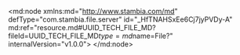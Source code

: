 <?xml version="1.0" encoding="UTF-8"?>
<md:node xmlns:md="http://www.stambia.com/md" defType="com.stambia.file.server" id="_HfTNAHSxEe6Cj7jyPVDy-A" md:ref="resource.md#UUID_TECH_FILE_MD?fileId=UUID_TECH_FILE_MD$type=md$name=File?" internalVersion="v1.0.0">
  <node defType="com.stambia.file.directory" id="_HhMDYHSxEe6Cj7jyPVDy-A" name="F_CLIENT">
    <attribute defType="com.stambia.file.directory.path" id="_HhTYIHSxEe6Cj7jyPVDy-A" value="//ad.univ-lille.fr/Etudiants/Homedir3/104009/Desktop/AxelGit/source"/>
    <node defType="com.stambia.file.file" id="_HhUmQHSxEe6Cj7jyPVDy-A" name="F_CLIENT">
      <attribute defType="com.stambia.file.file.type" id="_Hh51EHSxEe6Cj7jyPVDy-A" value="DELIMITED"/>
      <attribute defType="com.stambia.file.file.lineSeparator" id="_Hh7qQHSxEe6Cj7jyPVDy-A" value="0A"/>
      <attribute defType="com.stambia.file.file.fieldSeparator" id="_Hh7qQXSxEe6Cj7jyPVDy-A" value="7C"/>
      <attribute defType="com.stambia.file.file.decimalSeparator" id="_Hh8RUHSxEe6Cj7jyPVDy-A" value="2E"/>
      <attribute defType="com.stambia.file.file.lineToSkip" id="_Hh84YXSxEe6Cj7jyPVDy-A" value="0"/>
      <attribute defType="com.stambia.file.file.lastLineToSkip" id="_Hh9fcHSxEe6Cj7jyPVDy-A" value="0"/>
      <attribute defType="com.stambia.file.file.header" id="_Hh9fcXSxEe6Cj7jyPVDy-A" value="0"/>
      <attribute defType="com.stambia.file.file.physicalName" id="_V_GecHSxEe6Cj7jyPVDy-A" value="F_CLIENT_20231001.txt"/>
      <node defType="com.stambia.file.record" id="_vFq6QXSxEe6Cj7jyPVDy-A" name="COMPTE">
        <node defType="com.stambia.file.filter" id="_rD1nEXSyEe6Cj7jyPVDy-A" name="CRITERE">
          <attribute defType="com.stambia.file.filter.value" id="_1escYHSyEe6Cj7jyPVDy-A" value="100"/>
          <attribute defType="com.stambia.file.filter.start" id="_BnYsgHSzEe6Cj7jyPVDy-A" value="1"/>
          <attribute defType="com.stambia.file.filter.length" id="_B7kz0HSzEe6Cj7jyPVDy-A" value="3"/>
        </node>
        <node defType="com.stambia.file.field" id="_Gb_okHolEe62SbngGOCG7g" name="TYPE_LIGNE" position="1">
          <attribute defType="com.stambia.file.field.physicalName" id="_GcKnsHolEe62SbngGOCG7g" value="TYPE_LIGNE"/>
          <attribute defType="com.stambia.file.field.type" id="_GcKnsXolEe62SbngGOCG7g" value="String"/>
          <attribute defType="com.stambia.file.field.size" id="_GcKnsnolEe62SbngGOCG7g" value="3"/>
        </node>
        <node defType="com.stambia.file.field" id="_Gd_MoHolEe62SbngGOCG7g" name="ACTION" position="2">
          <attribute defType="com.stambia.file.field.physicalName" id="_GeEsMHolEe62SbngGOCG7g" value="ACTION"/>
          <attribute defType="com.stambia.file.field.type" id="_GeEsMXolEe62SbngGOCG7g" value="String"/>
          <attribute defType="com.stambia.file.field.size" id="_GeEsMnolEe62SbngGOCG7g" value="1"/>
        </node>
        <node defType="com.stambia.file.field" id="_Hq8vAHolEe62SbngGOCG7g" name="CLE_COMPTE" position="3">
          <attribute defType="com.stambia.file.field.physicalName" id="_Hq-kMHolEe62SbngGOCG7g" value="CLE_COMPTE"/>
          <attribute defType="com.stambia.file.field.type" id="_Hq-kMXolEe62SbngGOCG7g" value="String"/>
          <attribute defType="com.stambia.file.field.size" id="_Hq-kMnolEe62SbngGOCG7g" value="45"/>
        </node>
        <node defType="com.stambia.file.field" id="_Hsx7AHolEe62SbngGOCG7g" name="STATUS" position="4">
          <attribute defType="com.stambia.file.field.physicalName" id="_Hs4osHolEe62SbngGOCG7g" value="STATUS"/>
          <attribute defType="com.stambia.file.field.type" id="_Hs5PwHolEe62SbngGOCG7g" value="String"/>
          <attribute defType="com.stambia.file.field.size" id="_Hs5PwXolEe62SbngGOCG7g" value="5"/>
        </node>
        <node defType="com.stambia.file.field" id="_H5VJQHolEe62SbngGOCG7g" name="TYPE" position="5">
          <attribute defType="com.stambia.file.field.physicalName" id="_H5eTMHolEe62SbngGOCG7g" value="TYPE"/>
          <attribute defType="com.stambia.file.field.type" id="_H5eTMXolEe62SbngGOCG7g" value="String"/>
          <attribute defType="com.stambia.file.field.size" id="_H5e6QHolEe62SbngGOCG7g" value="5"/>
        </node>
        <node defType="com.stambia.file.field" id="_UOZBcHolEe62SbngGOCG7g" name="CABINET_RATTACHEMENT" position="6">
          <attribute defType="com.stambia.file.field.physicalName" id="_UOcEwHolEe62SbngGOCG7g" value="CABINET_RATTACHEMENT"/>
          <attribute defType="com.stambia.file.field.type" id="_UOcEwXolEe62SbngGOCG7g" value="String"/>
          <attribute defType="com.stambia.file.field.size" id="_UOcEwnolEe62SbngGOCG7g" value="9"/>
        </node>
      </node>
      <node defType="com.stambia.file.propertyField" id="_wblkVHSxEe6Cj7jyPVDy-A" name="file_name">
        <attribute defType="com.stambia.file.propertyField.property" id="_yWcugHSxEe6Cj7jyPVDy-A" value="file_name"/>
      </node>
      <node defType="com.stambia.file.record" id="_-mDe8XSxEe6Cj7jyPVDy-A" name="CLIENT">
        <node defType="com.stambia.file.filter" id="_nbXrkXSyEe6Cj7jyPVDy-A" name="CRITERE">
          <attribute defType="com.stambia.file.filter.value" id="_yax_cHSyEe6Cj7jyPVDy-A" value="200"/>
          <attribute defType="com.stambia.file.filter.start" id="_A-s74HSzEe6Cj7jyPVDy-A" value="1"/>
          <attribute defType="com.stambia.file.filter.length" id="_BU5OUHSzEe6Cj7jyPVDy-A" value="3"/>
        </node>
        <node defType="com.stambia.file.field" id="_4NY_YHolEe62SbngGOCG7g" name="TYPE_LIGNE" position="1">
          <attribute defType="com.stambia.file.field.physicalName" id="_4NY_YXolEe62SbngGOCG7g" value="TYPE_LIGNE"/>
          <attribute defType="com.stambia.file.field.type" id="_4NY_YnolEe62SbngGOCG7g" value="String"/>
          <attribute defType="com.stambia.file.field.size" id="_4NY_Y3olEe62SbngGOCG7g" value="3"/>
        </node>
        <node defType="com.stambia.file.field" id="_4O-60HolEe62SbngGOCG7g" name="ACTION" position="2">
          <attribute defType="com.stambia.file.field.physicalName" id="_4O_h4HolEe62SbngGOCG7g" value="ACTION"/>
          <attribute defType="com.stambia.file.field.type" id="_4O_h4XolEe62SbngGOCG7g" value="String"/>
          <attribute defType="com.stambia.file.field.size" id="_4O_h4nolEe62SbngGOCG7g" value="1"/>
        </node>
        <node defType="com.stambia.file.field" id="_4cGw0HolEe62SbngGOCG7g" name="CLE_CLIENT" position="3">
          <attribute defType="com.stambia.file.field.physicalName" id="_4cHX4HolEe62SbngGOCG7g" value="CLE_CLIENT"/>
          <attribute defType="com.stambia.file.field.type" id="_4cHX4XolEe62SbngGOCG7g" value="String"/>
          <attribute defType="com.stambia.file.field.size" id="_4cHX4nolEe62SbngGOCG7g" value="45"/>
        </node>
        <node defType="com.stambia.file.field" id="_4hmU0HolEe62SbngGOCG7g" name="CLE_COMPTE" position="4">
          <attribute defType="com.stambia.file.field.physicalName" id="_4hm74HolEe62SbngGOCG7g" value="CLE_COMPTE"/>
          <attribute defType="com.stambia.file.field.type" id="_4hm74XolEe62SbngGOCG7g" value="String"/>
          <attribute defType="com.stambia.file.field.size" id="_4hm74nolEe62SbngGOCG7g" value="45"/>
        </node>
        <node defType="com.stambia.file.field" id="_4mZ8UHolEe62SbngGOCG7g" name="STATUS" position="5">
          <attribute defType="com.stambia.file.field.physicalName" id="_4majYHolEe62SbngGOCG7g" value="STATUS"/>
          <attribute defType="com.stambia.file.field.type" id="_4mbKcHolEe62SbngGOCG7g" value="String"/>
          <attribute defType="com.stambia.file.field.size" id="_4mbKcXolEe62SbngGOCG7g" value="5"/>
        </node>
        <node defType="com.stambia.file.field" id="_4rl-UHolEe62SbngGOCG7g" name="TYPE" position="6">
          <attribute defType="com.stambia.file.field.physicalName" id="_4rmlYHolEe62SbngGOCG7g" value="TYPE"/>
          <attribute defType="com.stambia.file.field.type" id="_4rmlYXolEe62SbngGOCG7g" value="String"/>
          <attribute defType="com.stambia.file.field.size" id="_4rmlYnolEe62SbngGOCG7g" value="5"/>
        </node>
        <node defType="com.stambia.file.field" id="_4xd80HolEe62SbngGOCG7g" name="CIVILITE" position="7">
          <attribute defType="com.stambia.file.field.physicalName" id="_4xej4HolEe62SbngGOCG7g" value="CIVILITE"/>
          <attribute defType="com.stambia.file.field.type" id="_4xej4XolEe62SbngGOCG7g" value="String"/>
          <attribute defType="com.stambia.file.field.size" id="_4xej4nolEe62SbngGOCG7g" value="5"/>
        </node>
        <node defType="com.stambia.file.field" id="_43V7UHolEe62SbngGOCG7g" name="PRENOM" position="8">
          <attribute defType="com.stambia.file.field.physicalName" id="_43WiYHolEe62SbngGOCG7g" value="PRENOM"/>
          <attribute defType="com.stambia.file.field.type" id="_43WiYXolEe62SbngGOCG7g" value="String"/>
          <attribute defType="com.stambia.file.field.size" id="_43WiYnolEe62SbngGOCG7g" value="255"/>
        </node>
        <node defType="com.stambia.file.field" id="_48_QUHolEe62SbngGOCG7g" name="NOM " position="9">
          <attribute defType="com.stambia.file.field.physicalName" id="_48_3YHolEe62SbngGOCG7g" value="NOM "/>
          <attribute defType="com.stambia.file.field.type" id="_48_3YXolEe62SbngGOCG7g" value="String"/>
          <attribute defType="com.stambia.file.field.size" id="_48_3YnolEe62SbngGOCG7g" value="255"/>
        </node>
        <node defType="com.stambia.file.field" id="_5Fwx0HolEe62SbngGOCG7g" name="DATE_ANNIVERSAIRE" position="10">
          <attribute defType="com.stambia.file.field.physicalName" id="_5Fx_8HolEe62SbngGOCG7g" value="DATE_ANNIVERSAIRE"/>
          <attribute defType="com.stambia.file.field.type" id="_5Fx_8XolEe62SbngGOCG7g" value="String"/>
          <attribute defType="com.stambia.file.field.size" id="_5Fx_8nolEe62SbngGOCG7g" value="10"/>
        </node>
        <node defType="com.stambia.file.field" id="_5LGk0HolEe62SbngGOCG7g" name="SEXE" position="11">
          <attribute defType="com.stambia.file.field.physicalName" id="_5LHL4HolEe62SbngGOCG7g" value="SEXE"/>
          <attribute defType="com.stambia.file.field.type" id="_5LHL4XolEe62SbngGOCG7g" value="String"/>
          <attribute defType="com.stambia.file.field.size" id="_5LHL4nolEe62SbngGOCG7g" value="5"/>
        </node>
        <node defType="com.stambia.file.field" id="_5PTIUHolEe62SbngGOCG7g" name="MUTUELLE" position="12">
          <attribute defType="com.stambia.file.field.physicalName" id="_5PTvYHolEe62SbngGOCG7g" value="MUTUELLE"/>
          <attribute defType="com.stambia.file.field.type" id="_5PTvYXolEe62SbngGOCG7g" value="String"/>
          <attribute defType="com.stambia.file.field.size" id="_5PTvYnolEe62SbngGOCG7g" value="5"/>
        </node>
      </node>
      <node defType="com.stambia.file.record" id="_AIErUXSyEe6Cj7jyPVDy-A" name="EMAIL">
        <node defType="com.stambia.file.filter" id="_roE8kXSyEe6Cj7jyPVDy-A" name="CRITERE">
          <attribute defType="com.stambia.file.filter.value" id="_2luV4HSyEe6Cj7jyPVDy-A" value="203"/>
          <attribute defType="com.stambia.file.filter.start" id="_CQjlUHSzEe6Cj7jyPVDy-A" value="1"/>
          <attribute defType="com.stambia.file.filter.length" id="_CecQUHSzEe6Cj7jyPVDy-A" value="3"/>
        </node>
        <node defType="com.stambia.file.field" id="_V0dK4HomEe62SbngGOCG7g" name="TYPE_LIGNE" position="1">
          <attribute defType="com.stambia.file.field.physicalName" id="_V0dx8HomEe62SbngGOCG7g" value="TYPE_LIGNE"/>
          <attribute defType="com.stambia.file.field.type" id="_V0dx8XomEe62SbngGOCG7g" value="String"/>
          <attribute defType="com.stambia.file.field.size" id="_V0dx8nomEe62SbngGOCG7g" value="3"/>
        </node>
        <node defType="com.stambia.file.field" id="_V1-N0HomEe62SbngGOCG7g" name="ACTION" position="2">
          <attribute defType="com.stambia.file.field.physicalName" id="_V1_b8HomEe62SbngGOCG7g" value="ACTION"/>
          <attribute defType="com.stambia.file.field.type" id="_V1_b8XomEe62SbngGOCG7g" value="String"/>
          <attribute defType="com.stambia.file.field.size" id="_V1_b8nomEe62SbngGOCG7g" value="1"/>
        </node>
        <node defType="com.stambia.file.field" id="_V5teUHomEe62SbngGOCG7g" name="CLE_CLIENT" position="3">
          <attribute defType="com.stambia.file.field.physicalName" id="_V5uFYHomEe62SbngGOCG7g" value="CLE_CLIENT"/>
          <attribute defType="com.stambia.file.field.type" id="_V5uFYXomEe62SbngGOCG7g" value="String"/>
          <attribute defType="com.stambia.file.field.size" id="_V5uFYnomEe62SbngGOCG7g" value="45"/>
        </node>
        <node defType="com.stambia.file.field" id="_V7Un4HomEe62SbngGOCG7g" name="EMAIL" position="4">
          <attribute defType="com.stambia.file.field.physicalName" id="_V7Un4XomEe62SbngGOCG7g" value="EMAIL"/>
          <attribute defType="com.stambia.file.field.type" id="_V7Un4nomEe62SbngGOCG7g" value="String"/>
          <attribute defType="com.stambia.file.field.size" id="_V7Un43omEe62SbngGOCG7g" value="255"/>
        </node>
        <node defType="com.stambia.file.field" id="_WBCOUHomEe62SbngGOCG7g" name="STATUS" position="5">
          <attribute defType="com.stambia.file.field.physicalName" id="_WBC1YHomEe62SbngGOCG7g" value="STATUS"/>
          <attribute defType="com.stambia.file.field.type" id="_WBC1YXomEe62SbngGOCG7g" value="String"/>
          <attribute defType="com.stambia.file.field.size" id="_WBC1YnomEe62SbngGOCG7g" value="5"/>
        </node>
      </node>
      <node defType="com.stambia.file.record" id="_AsBF4XSyEe6Cj7jyPVDy-A" name="ADRESSE">
        <node defType="com.stambia.file.filter" id="_v8rawnSxEe6Cj7jyPVDy-A" name="CRITERE">
          <attribute defType="com.stambia.file.filter.value" id="_xdROUHSyEe6Cj7jyPVDy-A" value="204"/>
          <attribute defType="com.stambia.file.filter.start" id="_AbGfkHSzEe6Cj7jyPVDy-A" value="1"/>
          <attribute defType="com.stambia.file.filter.length" id="_Awp40HSzEe6Cj7jyPVDy-A" value="3"/>
        </node>
        <node defType="com.stambia.file.field" id="_jgigYHomEe62SbngGOCG7g" name="TYPE_LIGNE" position="1">
          <attribute defType="com.stambia.file.field.physicalName" id="_jgjHcHomEe62SbngGOCG7g" value="TYPE_LIGNE"/>
          <attribute defType="com.stambia.file.field.type" id="_jgjHcXomEe62SbngGOCG7g" value="String"/>
          <attribute defType="com.stambia.file.field.size" id="_jgjHcnomEe62SbngGOCG7g" value="3"/>
        </node>
        <node defType="com.stambia.file.field" id="_jkz8YHomEe62SbngGOCG7g" name="ACTION" position="2">
          <attribute defType="com.stambia.file.field.physicalName" id="_jk0jcHomEe62SbngGOCG7g" value="ACTION"/>
          <attribute defType="com.stambia.file.field.type" id="_jk0jcXomEe62SbngGOCG7g" value="String"/>
          <attribute defType="com.stambia.file.field.size" id="_jk0jcnomEe62SbngGOCG7g" value="1"/>
        </node>
        <node defType="com.stambia.file.field" id="_jscOYHomEe62SbngGOCG7g" name="CLE_CLIENT" position="3">
          <attribute defType="com.stambia.file.field.physicalName" id="_jsc1cHomEe62SbngGOCG7g" value="CLE_CLIENT"/>
          <attribute defType="com.stambia.file.field.type" id="_jsc1cXomEe62SbngGOCG7g" value="String"/>
          <attribute defType="com.stambia.file.field.size" id="_jsc1cnomEe62SbngGOCG7g" value="45"/>
        </node>
        <node defType="com.stambia.file.field" id="_jyi2YHomEe62SbngGOCG7g" name="STATUS" position="4">
          <attribute defType="com.stambia.file.field.physicalName" id="_jyjdcHomEe62SbngGOCG7g" value="STATUS"/>
          <attribute defType="com.stambia.file.field.type" id="_jyjdcXomEe62SbngGOCG7g" value="String"/>
          <attribute defType="com.stambia.file.field.size" id="_jyjdcnomEe62SbngGOCG7g" value="5"/>
        </node>
        <node defType="com.stambia.file.field" id="_j49AYHomEe62SbngGOCG7g" name="LIGNE_1" position="5">
          <attribute defType="com.stambia.file.field.physicalName" id="_j49ncHomEe62SbngGOCG7g" value="LIGNE_1"/>
          <attribute defType="com.stambia.file.field.type" id="_j49ncXomEe62SbngGOCG7g" value="String"/>
          <attribute defType="com.stambia.file.field.size" id="_j49ncnomEe62SbngGOCG7g" value="255"/>
        </node>
        <node defType="com.stambia.file.field" id="_j_-OYHomEe62SbngGOCG7g" name="LIGNE_2" position="6">
          <attribute defType="com.stambia.file.field.physicalName" id="_j_-1cHomEe62SbngGOCG7g" value="LIGNE_2"/>
          <attribute defType="com.stambia.file.field.type" id="_j_-1cXomEe62SbngGOCG7g" value="String"/>
          <attribute defType="com.stambia.file.field.size" id="_j_-1cnomEe62SbngGOCG7g" value="255"/>
        </node>
        <node defType="com.stambia.file.field" id="_kGwy4HomEe62SbngGOCG7g" name="LIGNE_3" position="7">
          <attribute defType="com.stambia.file.field.physicalName" id="_kGxZ8HomEe62SbngGOCG7g" value="LIGNE_3"/>
          <attribute defType="com.stambia.file.field.type" id="_kGxZ8XomEe62SbngGOCG7g" value="String"/>
          <attribute defType="com.stambia.file.field.size" id="_kGxZ8nomEe62SbngGOCG7g" value="255"/>
        </node>
        <node defType="com.stambia.file.field" id="_kOUMYHomEe62SbngGOCG7g" name="LIGNE_4" position="8">
          <attribute defType="com.stambia.file.field.physicalName" id="_kOUzcHomEe62SbngGOCG7g" value="LIGNE_4"/>
          <attribute defType="com.stambia.file.field.type" id="_kOUzcXomEe62SbngGOCG7g" value="String"/>
          <attribute defType="com.stambia.file.field.size" id="_kOUzcnomEe62SbngGOCG7g" value="255"/>
        </node>
        <node defType="com.stambia.file.field" id="_kV3l4HomEe62SbngGOCG7g" name="LIGNE_5" position="9">
          <attribute defType="com.stambia.file.field.physicalName" id="_kV4M8HomEe62SbngGOCG7g" value="LIGNE_5"/>
          <attribute defType="com.stambia.file.field.type" id="_kV4M8XomEe62SbngGOCG7g" value="String"/>
          <attribute defType="com.stambia.file.field.size" id="_kV4M8nomEe62SbngGOCG7g" value="255"/>
        </node>
        <node defType="com.stambia.file.field" id="_kcDGYHomEe62SbngGOCG7g" name="VILLE" position="10">
          <attribute defType="com.stambia.file.field.physicalName" id="_kcDtcHomEe62SbngGOCG7g" value="VILLE"/>
          <attribute defType="com.stambia.file.field.type" id="_kcDtcXomEe62SbngGOCG7g" value="String"/>
          <attribute defType="com.stambia.file.field.size" id="_kcDtcnomEe62SbngGOCG7g" value="50"/>
        </node>
        <node defType="com.stambia.file.field" id="_kiE14HomEe62SbngGOCG7g" name="CODE_POSTAL" position="11">
          <attribute defType="com.stambia.file.field.physicalName" id="_kiFc8HomEe62SbngGOCG7g" value="CODE_POSTAL"/>
          <attribute defType="com.stambia.file.field.type" id="_kiGEAHomEe62SbngGOCG7g" value="String"/>
          <attribute defType="com.stambia.file.field.size" id="_kiGEAXomEe62SbngGOCG7g" value="10"/>
        </node>
        <node defType="com.stambia.file.field" id="_koyh4HomEe62SbngGOCG7g" name="PAYS" position="12">
          <attribute defType="com.stambia.file.field.physicalName" id="_kozI8HomEe62SbngGOCG7g" value="PAYS"/>
          <attribute defType="com.stambia.file.field.type" id="_kozI8XomEe62SbngGOCG7g" value="String"/>
          <attribute defType="com.stambia.file.field.size" id="_kozI8nomEe62SbngGOCG7g" value="5"/>
        </node>
        <node defType="com.stambia.file.field" id="_kugvYHomEe62SbngGOCG7g" name="QUALITE" position="13">
          <attribute defType="com.stambia.file.field.physicalName" id="_kuhWcHomEe62SbngGOCG7g" value="QUALITE"/>
          <attribute defType="com.stambia.file.field.type" id="_kuhWcXomEe62SbngGOCG7g" value="String"/>
          <attribute defType="com.stambia.file.field.size" id="_kuhWcnomEe62SbngGOCG7g" value="5"/>
        </node>
      </node>
      <node defType="com.stambia.file.record" id="_BJj9gXSyEe6Cj7jyPVDy-A" name="TEL">
        <node defType="com.stambia.file.filter" id="_r-gfkXSyEe6Cj7jyPVDy-A" name="CRITERE">
          <attribute defType="com.stambia.file.filter.value" id="_3jSKUHSyEe6Cj7jyPVDy-A" value="205"/>
          <attribute defType="com.stambia.file.filter.start" id="_CstV0HSzEe6Cj7jyPVDy-A" value="1"/>
          <attribute defType="com.stambia.file.filter.length" id="_C-ykUHSzEe6Cj7jyPVDy-A" value="3"/>
        </node>
        <node defType="com.stambia.file.field" id="_6lvhYHomEe62SbngGOCG7g" name="TYPE_LIGNE" position="1">
          <attribute defType="com.stambia.file.field.physicalName" id="_6lwIcHomEe62SbngGOCG7g" value="TYPE_LIGNE"/>
          <attribute defType="com.stambia.file.field.type" id="_6lwIcXomEe62SbngGOCG7g" value="String"/>
          <attribute defType="com.stambia.file.field.size" id="_6lwIcnomEe62SbngGOCG7g" value="3"/>
        </node>
        <node defType="com.stambia.file.field" id="_6wbHYHomEe62SbngGOCG7g" name="ACTION" position="2">
          <attribute defType="com.stambia.file.field.physicalName" id="_6wbucHomEe62SbngGOCG7g" value="ACTION"/>
          <attribute defType="com.stambia.file.field.type" id="_6wbucXomEe62SbngGOCG7g" value="String"/>
          <attribute defType="com.stambia.file.field.size" id="_6wbucnomEe62SbngGOCG7g" value="1"/>
        </node>
        <node defType="com.stambia.file.field" id="_62ONYHomEe62SbngGOCG7g" name="CLE_CLIENT" position="3">
          <attribute defType="com.stambia.file.field.physicalName" id="_62O0cHomEe62SbngGOCG7g" value="CLE_CLIENT"/>
          <attribute defType="com.stambia.file.field.type" id="_62O0cXomEe62SbngGOCG7g" value="String"/>
          <attribute defType="com.stambia.file.field.size" id="_62O0cnomEe62SbngGOCG7g" value="45"/>
        </node>
        <node defType="com.stambia.file.field" id="_7aibYHomEe62SbngGOCG7g" name="PHONE" position="4">
          <attribute defType="com.stambia.file.field.physicalName" id="_7ajCcHomEe62SbngGOCG7g" value="PHONE"/>
          <attribute defType="com.stambia.file.field.type" id="_7ajCcXomEe62SbngGOCG7g" value="String"/>
          <attribute defType="com.stambia.file.field.size" id="_7ajCcnomEe62SbngGOCG7g" value="45"/>
        </node>
        <node defType="com.stambia.file.field" id="_7hQHYHomEe62SbngGOCG7g" name="STATUS" position="5">
          <attribute defType="com.stambia.file.field.physicalName" id="_7hQucHomEe62SbngGOCG7g" value="STATUS"/>
          <attribute defType="com.stambia.file.field.type" id="_7hQucXomEe62SbngGOCG7g" value="String"/>
          <attribute defType="com.stambia.file.field.size" id="_7hQucnomEe62SbngGOCG7g" value="5"/>
        </node>
        <node defType="com.stambia.file.field" id="_7oCr4HomEe62SbngGOCG7g" name="FAVORI" position="6">
          <attribute defType="com.stambia.file.field.physicalName" id="_7oDS8HomEe62SbngGOCG7g" value="FAVORI"/>
          <attribute defType="com.stambia.file.field.type" id="_7oDS8XomEe62SbngGOCG7g" value="String"/>
          <attribute defType="com.stambia.file.field.size" id="_7oDS8nomEe62SbngGOCG7g" value="5"/>
        </node>
        <node defType="com.stambia.file.field" id="_7roycHomEe62SbngGOCG7g" name="TYPE" position="7">
          <attribute defType="com.stambia.file.field.physicalName" id="_7rpZgHomEe62SbngGOCG7g" value="TYPE"/>
          <attribute defType="com.stambia.file.field.type" id="_7rpZgXomEe62SbngGOCG7g" value="String"/>
          <attribute defType="com.stambia.file.field.size" id="_7rpZgnomEe62SbngGOCG7g" value="5"/>
        </node>
      </node>
    </node>
    <node defType="com.stambia.file.file" id="_fqb9EXocEe62SbngGOCG7g" name="F_CLIENT_ADRESSE">
      <attribute defType="com.stambia.file.file.physicalName" id="_jGsBgHocEe62SbngGOCG7g" value="F_CLIENT_ADRESSE.tmp"/>
      <attribute defType="com.stambia.file.file.type" id="_j0Dd0HocEe62SbngGOCG7g" value="DELIMITED"/>
      <attribute defType="com.stambia.file.file.lineToSkip" id="_eg5I0HohEe62SbngGOCG7g" value="0"/>
      <attribute defType="com.stambia.file.file.lastLineToSkip" id="_euYyQHohEe62SbngGOCG7g" value="0"/>
      <attribute defType="com.stambia.file.file.header" id="_ezWKwHohEe62SbngGOCG7g" value="0"/>
      <attribute defType="com.stambia.file.file.lineSeparator" id="_fFttIHohEe62SbngGOCG7g" value="0A"/>
      <attribute defType="com.stambia.file.file.fieldSeparator" id="_fXQJEHohEe62SbngGOCG7g" value="3B"/>
      <attribute defType="com.stambia.file.file.decimalSeparator" id="_ipWzAnohEe62SbngGOCG7g" value="2E"/>
      <node defType="com.stambia.file.field" id="_4H3J3HomEe62SbngGOCG7g" name="TYPE_LIGNE" position="1">
        <attribute defType="com.stambia.file.field.physicalName" id="_4H3J3XomEe62SbngGOCG7g" value="TYPE_LIGNE"/>
        <attribute defType="com.stambia.file.field.type" id="_4H3J3nomEe62SbngGOCG7g" value="String"/>
        <attribute defType="com.stambia.file.field.size" id="_4H3J33omEe62SbngGOCG7g" value="3"/>
      </node>
      <node defType="com.stambia.file.field" id="_4H3J4XomEe62SbngGOCG7g" name="ACTION" position="2">
        <attribute defType="com.stambia.file.field.physicalName" id="_4H3J4nomEe62SbngGOCG7g" value="ACTION"/>
        <attribute defType="com.stambia.file.field.type" id="_4H3J43omEe62SbngGOCG7g" value="String"/>
        <attribute defType="com.stambia.file.field.size" id="_4H3J5HomEe62SbngGOCG7g" value="1"/>
      </node>
      <node defType="com.stambia.file.field" id="_4H3J5XomEe62SbngGOCG7g" name="CLE_CLIENT" position="3">
        <attribute defType="com.stambia.file.field.physicalName" id="_4H3J5nomEe62SbngGOCG7g" value="CLE_CLIENT"/>
        <attribute defType="com.stambia.file.field.type" id="_4H3J53omEe62SbngGOCG7g" value="String"/>
        <attribute defType="com.stambia.file.field.size" id="_4H3J6HomEe62SbngGOCG7g" value="45"/>
      </node>
      <node defType="com.stambia.file.field" id="_4H3J6XomEe62SbngGOCG7g" name="STATUS" position="4">
        <attribute defType="com.stambia.file.field.physicalName" id="_4H3J6nomEe62SbngGOCG7g" value="STATUS"/>
        <attribute defType="com.stambia.file.field.type" id="_4H3J63omEe62SbngGOCG7g" value="String"/>
        <attribute defType="com.stambia.file.field.size" id="_4H3J7HomEe62SbngGOCG7g" value="5"/>
      </node>
      <node defType="com.stambia.file.field" id="_4H3J7XomEe62SbngGOCG7g" name="LIGNE_1" position="5">
        <attribute defType="com.stambia.file.field.physicalName" id="_4H3J7nomEe62SbngGOCG7g" value="LIGNE_1"/>
        <attribute defType="com.stambia.file.field.type" id="_4H3J73omEe62SbngGOCG7g" value="String"/>
        <attribute defType="com.stambia.file.field.size" id="_4H3J8HomEe62SbngGOCG7g" value="255"/>
      </node>
      <node defType="com.stambia.file.field" id="_4H3J8XomEe62SbngGOCG7g" name="LIGNE_2" position="6">
        <attribute defType="com.stambia.file.field.physicalName" id="_4H3J8nomEe62SbngGOCG7g" value="LIGNE_2"/>
        <attribute defType="com.stambia.file.field.type" id="_4H3J83omEe62SbngGOCG7g" value="String"/>
        <attribute defType="com.stambia.file.field.size" id="_4H3J9HomEe62SbngGOCG7g" value="255"/>
      </node>
      <node defType="com.stambia.file.field" id="_4H3J9XomEe62SbngGOCG7g" name="LIGNE_3" position="7">
        <attribute defType="com.stambia.file.field.physicalName" id="_4H3J9nomEe62SbngGOCG7g" value="LIGNE_3"/>
        <attribute defType="com.stambia.file.field.type" id="_4H3J93omEe62SbngGOCG7g" value="String"/>
        <attribute defType="com.stambia.file.field.size" id="_4H3J-HomEe62SbngGOCG7g" value="255"/>
      </node>
      <node defType="com.stambia.file.field" id="_4H3J-XomEe62SbngGOCG7g" name="LIGNE_4" position="8">
        <attribute defType="com.stambia.file.field.physicalName" id="_4H3J-nomEe62SbngGOCG7g" value="LIGNE_4"/>
        <attribute defType="com.stambia.file.field.type" id="_4H3J-3omEe62SbngGOCG7g" value="String"/>
        <attribute defType="com.stambia.file.field.size" id="_4H3J_HomEe62SbngGOCG7g" value="255"/>
      </node>
      <node defType="com.stambia.file.field" id="_4H3J_XomEe62SbngGOCG7g" name="LIGNE_5" position="9">
        <attribute defType="com.stambia.file.field.physicalName" id="_4H3J_nomEe62SbngGOCG7g" value="LIGNE_5"/>
        <attribute defType="com.stambia.file.field.type" id="_4H3J_3omEe62SbngGOCG7g" value="String"/>
        <attribute defType="com.stambia.file.field.size" id="_4H3KAHomEe62SbngGOCG7g" value="255"/>
      </node>
      <node defType="com.stambia.file.field" id="_4H3KAXomEe62SbngGOCG7g" name="VILLE" position="10">
        <attribute defType="com.stambia.file.field.physicalName" id="_4H3KAnomEe62SbngGOCG7g" value="VILLE"/>
        <attribute defType="com.stambia.file.field.type" id="_4H3KA3omEe62SbngGOCG7g" value="String"/>
        <attribute defType="com.stambia.file.field.size" id="_4H3KBHomEe62SbngGOCG7g" value="50"/>
      </node>
      <node defType="com.stambia.file.field" id="_4H3KBXomEe62SbngGOCG7g" name="CODE_POSTAL" position="11">
        <attribute defType="com.stambia.file.field.physicalName" id="_4H3KBnomEe62SbngGOCG7g" value="CODE_POSTAL"/>
        <attribute defType="com.stambia.file.field.type" id="_4H3KB3omEe62SbngGOCG7g" value="String"/>
        <attribute defType="com.stambia.file.field.size" id="_4H3KCHomEe62SbngGOCG7g" value="10"/>
      </node>
      <node defType="com.stambia.file.field" id="_4H3KCXomEe62SbngGOCG7g" name="PAYS" position="12">
        <attribute defType="com.stambia.file.field.physicalName" id="_4H3KCnomEe62SbngGOCG7g" value="PAYS"/>
        <attribute defType="com.stambia.file.field.type" id="_4H3KC3omEe62SbngGOCG7g" value="String"/>
        <attribute defType="com.stambia.file.field.size" id="_4H3KDHomEe62SbngGOCG7g" value="5"/>
      </node>
      <node defType="com.stambia.file.field" id="_4H3KDXomEe62SbngGOCG7g" name="QUALITE" position="13">
        <attribute defType="com.stambia.file.field.physicalName" id="_4H3KDnomEe62SbngGOCG7g" value="QUALITE"/>
        <attribute defType="com.stambia.file.field.type" id="_4H3KD3omEe62SbngGOCG7g" value="String"/>
        <attribute defType="com.stambia.file.field.size" id="_4H3KEHomEe62SbngGOCG7g" value="5"/>
      </node>
    </node>
    <node defType="com.stambia.file.file" id="_Yp0V3HojEe62SbngGOCG7g" name="F_CLIENT_CLIENT">
      <attribute defType="com.stambia.file.file.physicalName" id="_Yp0V3XojEe62SbngGOCG7g" value="F_CLIENT_CLIENT.tmp"/>
      <attribute defType="com.stambia.file.file.type" id="_Yp0V3nojEe62SbngGOCG7g" value="DELIMITED"/>
      <attribute defType="com.stambia.file.file.lineToSkip" id="_Yp0V33ojEe62SbngGOCG7g" value="0"/>
      <attribute defType="com.stambia.file.file.lastLineToSkip" id="_Yp0V4HojEe62SbngGOCG7g" value="0"/>
      <attribute defType="com.stambia.file.file.header" id="_Yp0V4XojEe62SbngGOCG7g" value="0"/>
      <attribute defType="com.stambia.file.file.lineSeparator" id="_Yp0V4nojEe62SbngGOCG7g" value="0A"/>
      <attribute defType="com.stambia.file.file.fieldSeparator" id="_Yp0V43ojEe62SbngGOCG7g" value="3B"/>
      <attribute defType="com.stambia.file.file.decimalSeparator" id="_Yp0V5nojEe62SbngGOCG7g" value="2E"/>
      <node defType="com.stambia.file.field" id="_I-CSPHomEe62SbngGOCG7g" name="TYPE_LIGNE" position="1">
        <attribute defType="com.stambia.file.field.physicalName" id="_I-CSPXomEe62SbngGOCG7g" value="TYPE_LIGNE"/>
        <attribute defType="com.stambia.file.field.type" id="_I-CSPnomEe62SbngGOCG7g" value="String"/>
        <attribute defType="com.stambia.file.field.size" id="_I-CSP3omEe62SbngGOCG7g" value="3"/>
      </node>
      <node defType="com.stambia.file.field" id="_I-CSQHomEe62SbngGOCG7g" name="ACTION" position="2">
        <attribute defType="com.stambia.file.field.physicalName" id="_I-CSQXomEe62SbngGOCG7g" value="ACTION"/>
        <attribute defType="com.stambia.file.field.type" id="_I-CSQnomEe62SbngGOCG7g" value="String"/>
        <attribute defType="com.stambia.file.field.size" id="_I-CSQ3omEe62SbngGOCG7g" value="1"/>
      </node>
      <node defType="com.stambia.file.field" id="_I-CSRHomEe62SbngGOCG7g" name="CLE_CLIENT" position="3">
        <attribute defType="com.stambia.file.field.physicalName" id="_I-CSRXomEe62SbngGOCG7g" value="CLE_CLIENT"/>
        <attribute defType="com.stambia.file.field.type" id="_I-CSRnomEe62SbngGOCG7g" value="String"/>
        <attribute defType="com.stambia.file.field.size" id="_I-CSR3omEe62SbngGOCG7g" value="45"/>
      </node>
      <node defType="com.stambia.file.field" id="_I-CSSHomEe62SbngGOCG7g" name="CLE_COMPTE" position="4">
        <attribute defType="com.stambia.file.field.physicalName" id="_I-CSSXomEe62SbngGOCG7g" value="CLE_COMPTE"/>
        <attribute defType="com.stambia.file.field.type" id="_I-CSSnomEe62SbngGOCG7g" value="String"/>
        <attribute defType="com.stambia.file.field.size" id="_I-CSS3omEe62SbngGOCG7g" value="45"/>
      </node>
      <node defType="com.stambia.file.field" id="_I-CSTHomEe62SbngGOCG7g" name="STATUS" position="5">
        <attribute defType="com.stambia.file.field.physicalName" id="_I-CSTXomEe62SbngGOCG7g" value="STATUS"/>
        <attribute defType="com.stambia.file.field.type" id="_I-CSTnomEe62SbngGOCG7g" value="String"/>
        <attribute defType="com.stambia.file.field.size" id="_I-CST3omEe62SbngGOCG7g" value="5"/>
      </node>
      <node defType="com.stambia.file.field" id="_I-CSUHomEe62SbngGOCG7g" name="TYPE" position="6">
        <attribute defType="com.stambia.file.field.physicalName" id="_I-CSUXomEe62SbngGOCG7g" value="TYPE"/>
        <attribute defType="com.stambia.file.field.type" id="_I-CSUnomEe62SbngGOCG7g" value="String"/>
        <attribute defType="com.stambia.file.field.size" id="_I-CSU3omEe62SbngGOCG7g" value="5"/>
      </node>
      <node defType="com.stambia.file.field" id="_I-CSVHomEe62SbngGOCG7g" name="CIVILITE" position="7">
        <attribute defType="com.stambia.file.field.physicalName" id="_I-CSVXomEe62SbngGOCG7g" value="CIVILITE"/>
        <attribute defType="com.stambia.file.field.type" id="_I-CSVnomEe62SbngGOCG7g" value="String"/>
        <attribute defType="com.stambia.file.field.size" id="_I-CSV3omEe62SbngGOCG7g" value="5"/>
      </node>
      <node defType="com.stambia.file.field" id="_I-CSWHomEe62SbngGOCG7g" name="PRENOM" position="8">
        <attribute defType="com.stambia.file.field.physicalName" id="_I-CSWXomEe62SbngGOCG7g" value="PRENOM"/>
        <attribute defType="com.stambia.file.field.type" id="_I-CSWnomEe62SbngGOCG7g" value="String"/>
        <attribute defType="com.stambia.file.field.size" id="_I-CSW3omEe62SbngGOCG7g" value="255"/>
      </node>
      <node defType="com.stambia.file.field" id="_I-CSXHomEe62SbngGOCG7g" name="NOM_" position="9">
        <attribute defType="com.stambia.file.field.physicalName" id="_I-CSXXomEe62SbngGOCG7g" value="NOM "/>
        <attribute defType="com.stambia.file.field.type" id="_I-CSXnomEe62SbngGOCG7g" value="String"/>
        <attribute defType="com.stambia.file.field.size" id="_I-CSX3omEe62SbngGOCG7g" value="255"/>
      </node>
      <node defType="com.stambia.file.field" id="_I-CSYHomEe62SbngGOCG7g" name="DATE_ANNIVERSAIRE" position="10">
        <attribute defType="com.stambia.file.field.physicalName" id="_I-CSYXomEe62SbngGOCG7g" value="DATE_ANNIVERSAIRE"/>
        <attribute defType="com.stambia.file.field.type" id="_I-CSYnomEe62SbngGOCG7g" value="String"/>
        <attribute defType="com.stambia.file.field.size" id="_I-CSY3omEe62SbngGOCG7g" value="10"/>
      </node>
      <node defType="com.stambia.file.field" id="_I-CSZHomEe62SbngGOCG7g" name="SEXE" position="11">
        <attribute defType="com.stambia.file.field.physicalName" id="_I-CSZXomEe62SbngGOCG7g" value="SEXE"/>
        <attribute defType="com.stambia.file.field.type" id="_I-CSZnomEe62SbngGOCG7g" value="String"/>
        <attribute defType="com.stambia.file.field.size" id="_I-CSZ3omEe62SbngGOCG7g" value="5"/>
      </node>
      <node defType="com.stambia.file.field" id="_I-CSaHomEe62SbngGOCG7g" name="MUTUELLE" position="12">
        <attribute defType="com.stambia.file.field.physicalName" id="_I-CSaXomEe62SbngGOCG7g" value="MUTUELLE"/>
        <attribute defType="com.stambia.file.field.type" id="_I-CSanomEe62SbngGOCG7g" value="String"/>
        <attribute defType="com.stambia.file.field.size" id="_I-CSa3omEe62SbngGOCG7g" value="5"/>
      </node>
    </node>
    <node defType="com.stambia.file.file" id="_Y9FQHHojEe62SbngGOCG7g" name="F_CLIENT_COMPTE">
      <attribute defType="com.stambia.file.file.physicalName" id="_Y9FQHXojEe62SbngGOCG7g" value="F_CLIENT_COMPTE.tmp"/>
      <attribute defType="com.stambia.file.file.type" id="_Y9FQHnojEe62SbngGOCG7g" value="DELIMITED"/>
      <attribute defType="com.stambia.file.file.lineToSkip" id="_Y9FQH3ojEe62SbngGOCG7g" value="0"/>
      <attribute defType="com.stambia.file.file.lastLineToSkip" id="_Y9FQIHojEe62SbngGOCG7g" value="0"/>
      <attribute defType="com.stambia.file.file.header" id="_Y9FQIXojEe62SbngGOCG7g" value="0"/>
      <attribute defType="com.stambia.file.file.lineSeparator" id="_Y9FQInojEe62SbngGOCG7g" value="0A"/>
      <attribute defType="com.stambia.file.file.fieldSeparator" id="_Y9FQI3ojEe62SbngGOCG7g" value="3B"/>
      <attribute defType="com.stambia.file.file.decimalSeparator" id="_Y9FQJnojEe62SbngGOCG7g" value="2E"/>
      <node defType="com.stambia.file.field" id="_R0fx9HolEe62SbngGOCG7g" name="TYPE_LIGNE" position="1">
        <attribute defType="com.stambia.file.field.physicalName" id="_R0fx9XolEe62SbngGOCG7g" value="TYPE_LIGNE"/>
        <attribute defType="com.stambia.file.field.type" id="_R0fx9nolEe62SbngGOCG7g" value="String"/>
        <attribute defType="com.stambia.file.field.size" id="_R0fx93olEe62SbngGOCG7g" value="3"/>
      </node>
      <node defType="com.stambia.file.field" id="_R0fx-HolEe62SbngGOCG7g" name="ACTION" position="2">
        <attribute defType="com.stambia.file.field.physicalName" id="_R0fx-XolEe62SbngGOCG7g" value="ACTION"/>
        <attribute defType="com.stambia.file.field.type" id="_R0fx-nolEe62SbngGOCG7g" value="String"/>
        <attribute defType="com.stambia.file.field.size" id="_R0fx-3olEe62SbngGOCG7g" value="1"/>
      </node>
      <node defType="com.stambia.file.field" id="_R0fx_HolEe62SbngGOCG7g" name="CLE_COMPTE" position="3">
        <attribute defType="com.stambia.file.field.physicalName" id="_R0fx_XolEe62SbngGOCG7g" value="CLE_COMPTE"/>
        <attribute defType="com.stambia.file.field.type" id="_R0fx_nolEe62SbngGOCG7g" value="String"/>
        <attribute defType="com.stambia.file.field.size" id="_R0fx_3olEe62SbngGOCG7g" value="45"/>
      </node>
      <node defType="com.stambia.file.field" id="_R0fyAHolEe62SbngGOCG7g" name="STATUS" position="4">
        <attribute defType="com.stambia.file.field.physicalName" id="_R0fyAXolEe62SbngGOCG7g" value="STATUS"/>
        <attribute defType="com.stambia.file.field.type" id="_R0fyAnolEe62SbngGOCG7g" value="String"/>
        <attribute defType="com.stambia.file.field.size" id="_R0fyA3olEe62SbngGOCG7g" value="5"/>
      </node>
      <node defType="com.stambia.file.field" id="_R0fyBHolEe62SbngGOCG7g" name="TYPE" position="5">
        <attribute defType="com.stambia.file.field.physicalName" id="_R0fyBXolEe62SbngGOCG7g" value="TYPE"/>
        <attribute defType="com.stambia.file.field.type" id="_R0fyBnolEe62SbngGOCG7g" value="String"/>
        <attribute defType="com.stambia.file.field.size" id="_R0fyB3olEe62SbngGOCG7g" value="5"/>
      </node>
    </node>
    <node defType="com.stambia.file.file" id="_ZSYKrHojEe62SbngGOCG7g" name="F_CLIENT_EMAIL">
      <attribute defType="com.stambia.file.file.physicalName" id="_ZSYKrXojEe62SbngGOCG7g" value="F_CLIENT_EMAIL.tmp"/>
      <attribute defType="com.stambia.file.file.type" id="_ZSYKrnojEe62SbngGOCG7g" value="DELIMITED"/>
      <attribute defType="com.stambia.file.file.lineToSkip" id="_ZSYKr3ojEe62SbngGOCG7g" value="0"/>
      <attribute defType="com.stambia.file.file.lastLineToSkip" id="_ZSYKsHojEe62SbngGOCG7g" value="0"/>
      <attribute defType="com.stambia.file.file.header" id="_ZSYKsXojEe62SbngGOCG7g" value="0"/>
      <attribute defType="com.stambia.file.file.lineSeparator" id="_ZSYKsnojEe62SbngGOCG7g" value="0A"/>
      <attribute defType="com.stambia.file.file.fieldSeparator" id="_ZSYKs3ojEe62SbngGOCG7g" value="3B"/>
      <attribute defType="com.stambia.file.file.decimalSeparator" id="_ZSYKtnojEe62SbngGOCG7g" value="2E"/>
      <node defType="com.stambia.file.field" id="_geCYsHomEe62SbngGOCG7g" name="TYPE_LIGNE" position="1">
        <attribute defType="com.stambia.file.field.physicalName" id="_geCYsXomEe62SbngGOCG7g" value="TYPE_LIGNE"/>
        <attribute defType="com.stambia.file.field.type" id="_geCYsnomEe62SbngGOCG7g" value="String"/>
        <attribute defType="com.stambia.file.field.size" id="_geCYs3omEe62SbngGOCG7g" value="3"/>
      </node>
      <node defType="com.stambia.file.field" id="_geCYtHomEe62SbngGOCG7g" name="ACTION" position="2">
        <attribute defType="com.stambia.file.field.physicalName" id="_geCYtXomEe62SbngGOCG7g" value="ACTION"/>
        <attribute defType="com.stambia.file.field.type" id="_geCYtnomEe62SbngGOCG7g" value="String"/>
        <attribute defType="com.stambia.file.field.size" id="_geCYt3omEe62SbngGOCG7g" value="1"/>
      </node>
      <node defType="com.stambia.file.field" id="_geCYuHomEe62SbngGOCG7g" name="CLE_CLIENT" position="3">
        <attribute defType="com.stambia.file.field.physicalName" id="_geCYuXomEe62SbngGOCG7g" value="CLE_CLIENT"/>
        <attribute defType="com.stambia.file.field.type" id="_geCYunomEe62SbngGOCG7g" value="String"/>
        <attribute defType="com.stambia.file.field.size" id="_geCYu3omEe62SbngGOCG7g" value="45"/>
      </node>
      <node defType="com.stambia.file.field" id="_geCYvHomEe62SbngGOCG7g" name="EMAIL" position="4">
        <attribute defType="com.stambia.file.field.physicalName" id="_geCYvXomEe62SbngGOCG7g" value="EMAIL"/>
        <attribute defType="com.stambia.file.field.type" id="_geCYvnomEe62SbngGOCG7g" value="String"/>
        <attribute defType="com.stambia.file.field.size" id="_geCYv3omEe62SbngGOCG7g" value="255"/>
      </node>
      <node defType="com.stambia.file.field" id="_geCYwHomEe62SbngGOCG7g" name="STATUS" position="5">
        <attribute defType="com.stambia.file.field.physicalName" id="_geCYwXomEe62SbngGOCG7g" value="STATUS"/>
        <attribute defType="com.stambia.file.field.type" id="_geCYwnomEe62SbngGOCG7g" value="String"/>
        <attribute defType="com.stambia.file.field.size" id="_geCYw3omEe62SbngGOCG7g" value="5"/>
      </node>
    </node>
    <node defType="com.stambia.file.file" id="_ZwbYnHojEe62SbngGOCG7g" name="F_CLIENT_TEL">
      <attribute defType="com.stambia.file.file.physicalName" id="_ZwbYnXojEe62SbngGOCG7g" value="F_CLIENT_TEL.tmp"/>
      <attribute defType="com.stambia.file.file.type" id="_ZwbYnnojEe62SbngGOCG7g" value="DELIMITED"/>
      <attribute defType="com.stambia.file.file.lineToSkip" id="_ZwbYn3ojEe62SbngGOCG7g" value="0"/>
      <attribute defType="com.stambia.file.file.lastLineToSkip" id="_ZwbYoHojEe62SbngGOCG7g" value="0"/>
      <attribute defType="com.stambia.file.file.header" id="_ZwbYoXojEe62SbngGOCG7g" value="0"/>
      <attribute defType="com.stambia.file.file.lineSeparator" id="_ZwbYonojEe62SbngGOCG7g" value="0A"/>
      <attribute defType="com.stambia.file.file.fieldSeparator" id="_ZwbYo3ojEe62SbngGOCG7g" value="3B"/>
      <attribute defType="com.stambia.file.file.decimalSeparator" id="_ZwbYpnojEe62SbngGOCG7g" value="2E"/>
      <node defType="com.stambia.file.field" id="_FfWvXHonEe62SbngGOCG7g" name="TYPE_LIGNE" position="1">
        <attribute defType="com.stambia.file.field.physicalName" id="_FfWvXXonEe62SbngGOCG7g" value="TYPE_LIGNE"/>
        <attribute defType="com.stambia.file.field.type" id="_FfWvXnonEe62SbngGOCG7g" value="String"/>
        <attribute defType="com.stambia.file.field.size" id="_FfWvX3onEe62SbngGOCG7g" value="3"/>
      </node>
      <node defType="com.stambia.file.field" id="_FfWvYHonEe62SbngGOCG7g" name="ACTION" position="2">
        <attribute defType="com.stambia.file.field.physicalName" id="_FfWvYXonEe62SbngGOCG7g" value="ACTION"/>
        <attribute defType="com.stambia.file.field.type" id="_FfWvYnonEe62SbngGOCG7g" value="String"/>
        <attribute defType="com.stambia.file.field.size" id="_FfWvY3onEe62SbngGOCG7g" value="1"/>
      </node>
      <node defType="com.stambia.file.field" id="_FfWvZHonEe62SbngGOCG7g" name="CLE_CLIENT" position="3">
        <attribute defType="com.stambia.file.field.physicalName" id="_FfWvZXonEe62SbngGOCG7g" value="CLE_CLIENT"/>
        <attribute defType="com.stambia.file.field.type" id="_FfWvZnonEe62SbngGOCG7g" value="String"/>
        <attribute defType="com.stambia.file.field.size" id="_FfWvZ3onEe62SbngGOCG7g" value="45"/>
      </node>
      <node defType="com.stambia.file.field" id="_FfWvaHonEe62SbngGOCG7g" name="PHONE" position="4">
        <attribute defType="com.stambia.file.field.physicalName" id="_FfWvaXonEe62SbngGOCG7g" value="PHONE"/>
        <attribute defType="com.stambia.file.field.type" id="_FfWvanonEe62SbngGOCG7g" value="String"/>
        <attribute defType="com.stambia.file.field.size" id="_FfWva3onEe62SbngGOCG7g" value="45"/>
      </node>
      <node defType="com.stambia.file.field" id="_FfWvbHonEe62SbngGOCG7g" name="STATUS" position="5">
        <attribute defType="com.stambia.file.field.physicalName" id="_FfWvbXonEe62SbngGOCG7g" value="STATUS"/>
        <attribute defType="com.stambia.file.field.type" id="_FfWvbnonEe62SbngGOCG7g" value="String"/>
        <attribute defType="com.stambia.file.field.size" id="_FfWvb3onEe62SbngGOCG7g" value="5"/>
      </node>
      <node defType="com.stambia.file.field" id="_FfWvcHonEe62SbngGOCG7g" name="FAVORI" position="6">
        <attribute defType="com.stambia.file.field.physicalName" id="_FfWvcXonEe62SbngGOCG7g" value="FAVORI"/>
        <attribute defType="com.stambia.file.field.type" id="_FfWvcnonEe62SbngGOCG7g" value="String"/>
        <attribute defType="com.stambia.file.field.size" id="_FfWvc3onEe62SbngGOCG7g" value="5"/>
      </node>
      <node defType="com.stambia.file.field" id="_FfWvdHonEe62SbngGOCG7g" name="TYPE" position="7">
        <attribute defType="com.stambia.file.field.physicalName" id="_FfWvdXonEe62SbngGOCG7g" value="TYPE"/>
        <attribute defType="com.stambia.file.field.type" id="_FfWvdnonEe62SbngGOCG7g" value="String"/>
        <attribute defType="com.stambia.file.field.size" id="_FfWvd3onEe62SbngGOCG7g" value="5"/>
      </node>
    </node>
    <node defType="com.stambia.file.file" id="_q1k7rHojEe62SbngGOCG7g" name="F_CLIENT_SOURCE">
      <attribute defType="com.stambia.file.file.physicalName" id="_q1k7rXojEe62SbngGOCG7g" value="F_CLIENT_SOURCE.tmp"/>
      <attribute defType="com.stambia.file.file.type" id="_q1k7rnojEe62SbngGOCG7g" value="DELIMITED"/>
      <attribute defType="com.stambia.file.file.lineToSkip" id="_q1k7r3ojEe62SbngGOCG7g" value="0"/>
      <attribute defType="com.stambia.file.file.lastLineToSkip" id="_q1k7sHojEe62SbngGOCG7g" value="0"/>
      <attribute defType="com.stambia.file.file.header" id="_q1k7sXojEe62SbngGOCG7g" value="0"/>
      <attribute defType="com.stambia.file.file.lineSeparator" id="_q1k7snojEe62SbngGOCG7g" value="0A"/>
      <attribute defType="com.stambia.file.file.fieldSeparator" id="_q1k7s3ojEe62SbngGOCG7g" value="3B"/>
      <attribute defType="com.stambia.file.file.decimalSeparator" id="_q1k7tnojEe62SbngGOCG7g" value="2E"/>
      <node defType="com.stambia.file.field" id="_qGTlYHokEe62SbngGOCG7g" name="FILE_NAME" position="1">
        <attribute defType="com.stambia.file.field.size" id="_s8l2AHokEe62SbngGOCG7g" value="50"/>
      </node>
    </node>
  </node>
</md:node>